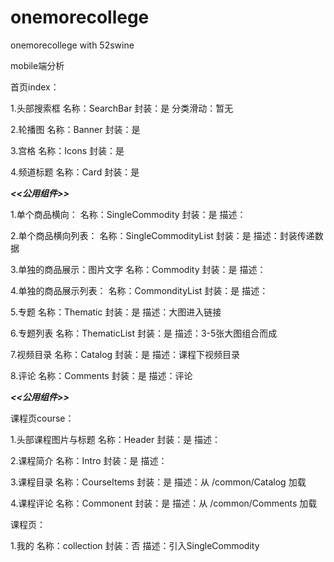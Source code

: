 # onemorecollege
onemorecollege with 52swine

mobile端分析

首页index：

1.头部搜索框
         名称：SearchBar
         封装：是
分类滑动：暂无



2.轮播图
         名称：Banner
         封装：是

3.宫格
         名称：Icons
         封装：是

4.频道标题
         名称：Card
         封装：是






*******<<公用组件>>*******

1.单个商品横向：
         名称：SingleCommodity
         封装：是
         描述：

2.单个商品横向列表：
         名称：SingleCommodityList
         封装：是
         描述：封装传递数据
		 
 3.单独的商品展示：图片文字
		  名称：Commodity
		  封装：是
		  描述：
 
 4.单独的商品展示列表：
		  名称：CommondityList
		  封装：是
		  描述：
		  
 5.专题
		 名称：Thematic
		 封装：是
		 描述：大图进入链接


 6.专题列表
		名称：ThematicList
		封装：是
		描述：3-5张大图组合而成
		
 7.视频目录
         名称：Catalog
         封装：是
         描述：课程下视频目录

 8.评论
         名称：Comments
         封装：是
         描述：评论

*******<<公用组件>>*******








课程页course：



1.头部课程图片与标题
         名称：Header
         封装：是
         描述：


2.课程简介
         名称：Intro
         封装：是
         描述：
		  
3.课程目录
         名称：CourseItems
         封装：是
         描述：从 /common/Catalog 加载
		 
4.课程评论
         名称：Commonent
         封装：是
         描述：从 /common/Comments 加载


课程页：



1.我的
         名称：collection
         封装：否
         描述：引入SingleCommodity
